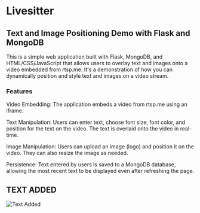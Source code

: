 # Livesitter

## Text and Image Positioning Demo with Flask and MongoDB
This is a simple web application built with Flask, MongoDB, and HTML/CSS/JavaScript that allows users to overlay text and images onto a video embedded from rtsp.me. It's a demonstration of how you can dynamically position and style text and images on a video stream.

### Features
Video Embedding: The application embeds a video from rtsp.me using an iframe.

Text Manipulation: Users can enter text, choose font size, font color, and position for the text on the video. The text is overlaid onto the video in real-time.

Image Manipulation: Users can upload an image (logo) and position it on the video. They can also resize the image as needed.

Persistence: Text entered by users is saved to a MongoDB database, allowing the most recent text to be displayed even after refreshing the page.

## TEXT ADDED
![Text Added ](https://github.com/Knight7181/Livesitter/assets/100278574/6b67bcf5-fddd-4f5a-aba7-90e53e7ff6be)


